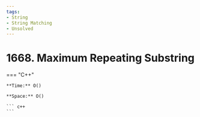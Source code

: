 ```yaml
---
tags:
- String
- String Matching
- Unsolved
---
```



# 1668. Maximum Repeating Substring

=== "C++"

    **Time:** O()

    **Space:** O()

    ``` c++
    ```